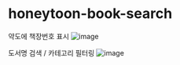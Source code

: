 # honeytoon-book-search

약도에 책장번호 표시
![image](https://github.com/raculus/honeytoon-book-search/assets/55644933/fc3470a8-c88a-4256-b0fb-2f915f0ae728)

도서명 검색 / 카테고리 필터링
![image](https://github.com/raculus/honeytoon-book-search/assets/55644933/c0a1c9cc-94f7-48a1-b1db-23b14407af72)

